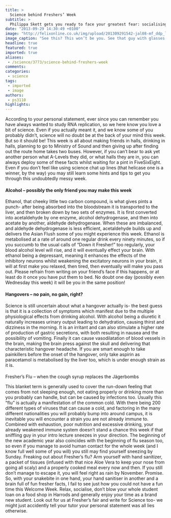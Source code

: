 ```yaml
---
title: >
  Science behind Freshers’ Week
subtitle: >
  Philippa Skett gets you ready to face your greatest fear: socialising
date: "2013-09-29 14:30:49 +0100"
image: "http://felixonline.co.uk/img/upload/201309291542-jal08-mf_ddp_large.jpg"
image_caption: "See this? This won’t be you. See that guy with glasses sitting in the corner texting. Guess where th"
headline: true
featured: true
imported: true
aliases:
 - /science/3773/science-behind-freshers-week
comments:
categories:
 - science
tags:
 - imported
 - image
authors:
 - ps3110
highlights:
---
```


According to your personal statement, ever since you can remember you have always wanted to study RNA replication, so we here know you love a bit of science. Even if you actually meant it, and we know some of you probably didn’t, science will no doubt be at the back of your mind this week. But so it should be! This week is all about making friends in halls, drinking in halls, planning to go to Ministry of Sound and then giving up after finding out the route home takes two buses.
 However, if you can’t bear to ask yet another person what A-Levels they did, or what halls they are in, you can always deploy some of these facts whilst waiting for a pint in FiveSixEight. Even if you don’t feel like using science chat up lines (that helicase one is a winner, by the way) you may still learn some hints and tips to get you through this undoubtedly messy week.

####  Alcohol – possibly the only friend you may make this week

Ethanol, that cheeky little two carbon compound, is what gives pints a punch- after being absorbed into the bloodstream it is transported to the liver, and then broken down by two sets of enzymes. It is first converted into acetaldehyde by one enzyme, alcohol dehydrogenase, and then into acetate by another, aldehyde dehydrogenase. When these are imbalanced, and aldehyde dehydrogenase is less efficient, acetaldehyde builds up and delivers the Asian Flush some of you might experience this week.
 Ethanol is metabolised at a rate of around one regular drink every ninety minutes, so if you succumb to the usual calls of “Down it Fresher!” too regularly, your blood alcohol level will rise, and it will eventually effect your brain. With ethanol being a depressant, meaning it enhances the effects of the inhibitory neurons whilst weakening the excitatory neurons in your brain, it will at first make you relaxed, then tired, then eventually will make you pass out.
 Please refrain from writing on your friend’s face if this happens, or at least do it once you have put them to bed. No doubt one day (possibly even Wednesday this week) it will be you in the same position!

####  Hangovers – no pain, no gain, right?

Science is still uncertain about what a hangover actually is- the best guess is that it is a collection of symptoms which manifest due to the multiple physiological effects from drinking alcohol.
 With alcohol being a diuretic it naturally increases urinary output leading to dehydration, causing thirst and dizziness in the morning. It is an irritant and can also stimulate a higher rate of production of gastric secretions, with both resulting in nausea and the possibility of vomiting. Finally it can cause vasodilatation of blood vessels in the brain, making the brain press against the skull and delivering that characteristic hangover headache.
 If you are smart enough to take painkillers before the onset of the hangover, only take aspirin as paracetamol is metabolised by the liver too, which is under enough strain as it is.

####
 Fresher’s Flu – when the cough syrup replaces the Jägerbombs

This blanket term is generally used to cover the run-down feeling that comes from not sleeping enough, not eating properly or drinking more than you probably can handle, but can be caused by infections too.
 Usually this “flu” is actually a manifestation of the common cold. With there being 200 different types of viruses that can cause a cold, and factoring in the many different nationalities you will probably bump into around campus, it is inevitable you will encounter a strain you are not already immune to.
 Combined with exhaustion, poor nutrition and excessive drinking, your already weakened immune system doesn’t stand a chance this week if that sniffling guy in your intro lecture sneezes in your direction. The beginning of the new academic year also coincides with the beginning of flu season too, so even if you manage to avoid human contact for the whole week (and I know full well some of you will) you still may find yourself sneezing by Sunday.
 Freaking out about Fresher’s flu? Arm yourself with hand sanitizer, a packet of tissues (infused with that nice Aloe Vera to keep your nose from going all scaly) and a properly cooked meal every now and then. If you still don’t manage to escape it, you will feel right as rain by November. Promise.
 So, with your snakebite in one hand, your hand sanitiser in another and a brain full of fun fresher facts, I fail to see just how you could not have a fun time this Welcome Week. Relax, socialise, don’t blow your whole student loan on a food shop in Harrods and generally enjoy your time as a brand new student.
 Look out for us at Fresher’s fair and write for Science too- we might just accidently tell your tutor your personal statement was all lies otherwise.
